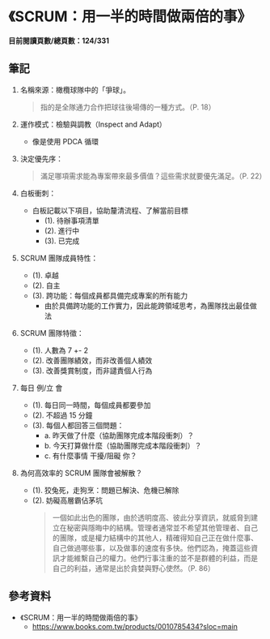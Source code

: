 # 《SCRUM：用一半的時間做兩倍的事》

**目前閱讀頁數/總頁數：124/331**

## 筆記

1. 名稱來源：橄欖球隊中的「爭球」。
   > 指的是全隊通力合作把球往後場傳的一種方式。（P. 18）

2. 運作模式：檢驗與調教（Inspect and Adapt）
   * 像是使用 PDCA 循環

3. 決定優先序：
   > 滿足哪項需求能為專案帶來最多價值？這些需求就要優先滿足。（P. 22）

4. 白板衝刺：
   * 白板記載以下項目，協助釐清流程、了解當前目標
     * (1). 待辦事項清單
     * (2). 進行中
     * (3). 已完成

5. SCRUM 團隊成員特性：
   * (1). 卓越
   * (2). 自主
   * (3). 跨功能：每個成員都具備完成專案的所有能力
     * 由於具備跨功能的工作實力，因此能跨領域思考，為團隊找出最佳做法

6. SCRUM 團隊特徵：
   * (1). 人數為 7 +- 2
   * (2). 改善團隊績效，而非改善個人績效
   * (3). 改善獎賞制度，而非譴責個人行為

7. 每日 例/立 會
   * (1). 每日同一時間，每個成員都要參加
   * (2). 不超過 15 分鐘
   * (3). 每個人都回答三個問題：
     * a. 昨天做了什麼（協助團隊完成本階段衝刺）？
     * b. 今天打算做什麼（協助團隊完成本階段衝刺）？
     * c. 有什麼事情 干擾/阻礙 你？

8. 為何高效率的 SCRUM 團隊會被解散？
   * (1). 狡兔死，走狗烹：問題已解決、危機已解除
   * (2). 妨礙高層霸佔茅坑
     > 一個如此出色的團隊，由於透明度高、彼此分享資訊，就威脅到建立在秘密與隱晦中的結構。管理者通常並不希望其他管理者、自己的團隊，或是權力結構中的其他人，精確得知自己正在做什麼事、自己做過哪些事，以及做事的速度有多快。他們認為，掩蓋這些資訊才能維繫自己的權力。他們行事注重的並不是群體的利益，而是自己的利益，通常是出於貪婪與野心使然。（P. 86）

## 參考資料

* 《SCRUM：用一半的時間做兩倍的事》
  * https://www.books.com.tw/products/0010785434?sloc=main